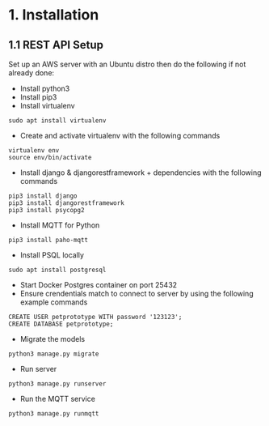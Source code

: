 # 1. Installation

## 1.1 REST API Setup

Set up an AWS server with an Ubuntu distro then do the following if not already done:

-  Install python3
-  Install pip3
-  Install virtualenv
```
sudo apt install virtualenv
```
-  Create and activate virtualenv with the following commands
```
virtualenv env
source env/bin/activate
```
-  Install django & djangorestframework + dependencies with the following commands
```
pip3 install django
pip3 install djangorestframework
pip3 install psycopg2
```
-  Install MQTT for Python
```
pip3 install paho-mqtt
```
-  Install PSQL locally
```
sudo apt install postgresql
```
-  Start Docker Postgres container on port 25432
-  Ensure crendentials match to connect to server by using the following example commands
```
CREATE USER petprototype WITH password '123123';
CREATE DATABASE petprototype;
```

-  Migrate the models
```
python3 manage.py migrate
```
-  Run server
```
python3 manage.py runserver
```
- Run the MQTT service
```
python3 manage.py runmqtt
```
